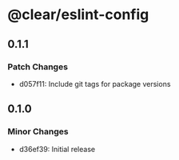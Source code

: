 # @clear/eslint-config

## 0.1.1

### Patch Changes

- d057f11: Include git tags for package versions

## 0.1.0

### Minor Changes

- d36ef39: Initial release
